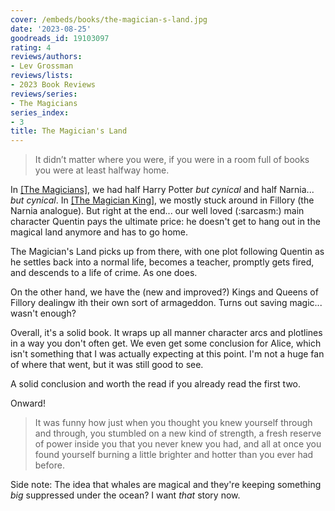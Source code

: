 ```yaml
---
cover: /embeds/books/the-magician-s-land.jpg
date: '2023-08-25'
goodreads_id: 19103097
rating: 4
reviews/authors:
- Lev Grossman
reviews/lists:
- 2023 Book Reviews
reviews/series:
- The Magicians
series_index:
- 3
title: The Magician's Land
---
```

> It didn’t matter where you were, if you were in a room full of books you were at least halfway home.

In [[The Magicians]](), we had half Harry Potter *but cynical* and half Narnia... *but cynical*. In [[The Magician King]](), we mostly stuck around in Fillory (the Narnia analogue). But right at the end... our well loved (:sarcasm:) main character Quentin pays the ultimate price: he doesn't get to hang out in the magical land anymore and has to go home. 

The Magician's Land picks up from there, with one plot following Quentin as he settles back into a normal life, becomes a teacher, promptly gets fired, and descends to a life of crime. As one does. 

On the other hand, we have the (new and improved?) Kings and Queens of Fillory dealingw ith their own sort of armageddon. Turns out saving magic... wasn't enough? 

<!--more-->

Overall, it's a solid book. It wraps up all manner character arcs and plotlines in a way you don't often get. We even get some conclusion for Alice, which isn't something that I was actually expecting at this point. I'm not a huge fan of where that went, but it was still good to see. 

A solid conclusion and worth the read if you already read the first two. 

Onward!

> It was funny how just when you thought you knew yourself through and through, you stumbled on a new kind of strength, a fresh reserve of power inside you that you never knew you had, and all at once you found yourself burning a little brighter and hotter than you ever had before.

Side note: The idea that whales are magical and they're keeping something *big* suppressed under the ocean? I want *that* story now. 